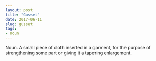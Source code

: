 ```yaml
---
layout: post
title: "Gusset"
date: 2017-06-11
slug: gusset
tags:
- noun
---
```


Noun. A small piece of cloth inserted in a garment, for the purpose of strengthening some part or giving it a tapering enlargement.

